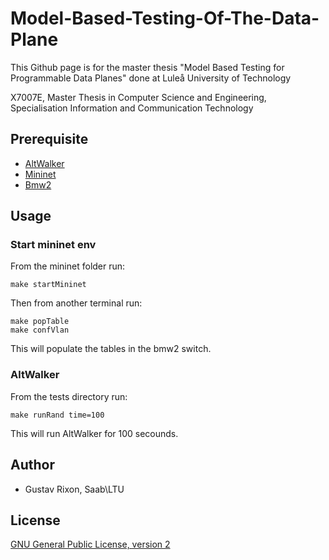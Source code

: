 # Model-Based-Testing-Of-The-Data-Plane
This Github page is for the master thesis "Model Based Testing for Programmable Data Planes" done at Luleå University of Technology

X7007E, Master Thesis in Computer Science and Engineering, Specialisation Information and Communication Technology

## Prerequisite
- [AltWalker](https://altwalker.github.io/altwalker/)
- [Mininet](https://github.com/mininet/mininet)
- [Bmw2](https://github.com/p4lang/behavioral-model)

## Usage
### Start mininet env
From the mininet folder run:
```
make startMininet
```
Then from another terminal run:
```
make popTable
make confVlan
```
This will populate the tables in the bmw2 switch.

### AltWalker
From the tests directory run:
```
make runRand time=100
```
This will run AltWalker for 100 secounds.

## Author
- Gustav Rixon, Saab\LTU

## License
[GNU General Public License, version 2](https://www.gnu.org/licenses/old-licenses/gpl-2.0.html)
